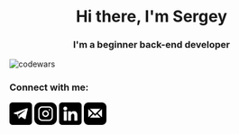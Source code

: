 <h1 align="center">Hi there, I'm Sergey </h1>
<h3 align="center">I'm a beginner back-end developer</h3>

![codewars](https://www.codewars.com/users/Kardashq/badges/small)

### Connect with me:
<p align="left">
<a href="https://t.me/kardashq" target="blank"><img align="center" src="https://raw.githubusercontent.com/kardashq/kardashq/70361c4f4c095cc70de3176a6642c67402f56410/icons/telegram.svg" alt="kardashq" height="40" width="40" /></a>
<a href="https://www.instagram.com/kardashq/" target="blank"><img align="center" src="https://raw.githubusercontent.com/kardashq/kardashq/70361c4f4c095cc70de3176a6642c67402f56410/icons/instagram.svg" alt="kardashq" height="40" width="40" /></a>
<a href="https://www.linkedin.com/in/kardashq/" target="blank"><img align="center" src="https://raw.githubusercontent.com/kardashq/kardashq/70361c4f4c095cc70de3176a6642c67402f56410/icons/linkedin.svg" alt="kardashq" height="40" width="40" /></a>
<a href="mailto:kardashq@yandex.ru" target="blank"><img align="center" src="https://raw.githubusercontent.com/kardashq/kardashq/70361c4f4c095cc70de3176a6642c67402f56410/icons/mail.svg" alt="kardashq" height="40" width="40" /></a>

